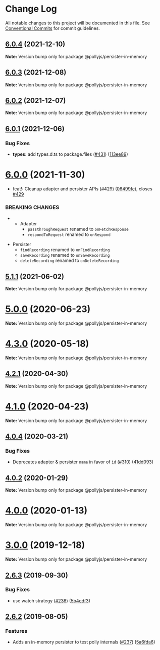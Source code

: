 # Change Log

All notable changes to this project will be documented in this file.
See [Conventional Commits](https://conventionalcommits.org) for commit guidelines.

## [6.0.4](https://github.com/netflix/pollyjs/compare/v6.0.3...v6.0.4) (2021-12-10)

**Note:** Version bump only for package @pollyjs/persister-in-memory





## [6.0.3](https://github.com/netflix/pollyjs/compare/v6.0.2...v6.0.3) (2021-12-08)

**Note:** Version bump only for package @pollyjs/persister-in-memory





## [6.0.2](https://github.com/netflix/pollyjs/compare/v6.0.1...v6.0.2) (2021-12-07)

**Note:** Version bump only for package @pollyjs/persister-in-memory





## [6.0.1](https://github.com/netflix/pollyjs/compare/v6.0.0...v6.0.1) (2021-12-06)


### Bug Fixes

* **types:** add types.d.ts to package.files ([#431](https://github.com/netflix/pollyjs/issues/431)) ([113ee89](https://github.com/netflix/pollyjs/commit/113ee898bcf0467c5c48c15b53fc9198e2e91cb1))





# [6.0.0](https://github.com/netflix/pollyjs/compare/v5.2.0...v6.0.0) (2021-11-30)


* feat!: Cleanup adapter and persister APIs (#429) ([06499fc](https://github.com/netflix/pollyjs/commit/06499fc2d85254b3329db2bec770d173ed32bca0)), closes [#429](https://github.com/netflix/pollyjs/issues/429)


### BREAKING CHANGES

* - Adapter
	- `passthroughRequest` renamed to `onFetchResponse`
	- `respondToRequest` renamed to `onRespond`

- Persister
	- `findRecording` renamed to `onFindRecording`
	- `saveRecording` renamed to `onSaveRecording`
	- `deleteRecording` renamed to `onDeleteRecording`





## [5.1.1](https://github.com/netflix/pollyjs/tree/master/packages/@pollyjs/persister-in-memory/compare/v5.1.0...v5.1.1) (2021-06-02)

**Note:** Version bump only for package @pollyjs/persister-in-memory





# [5.0.0](https://github.com/netflix/pollyjs/tree/master/packages/@pollyjs/persister-in-memory/compare/v4.3.0...v5.0.0) (2020-06-23)

**Note:** Version bump only for package @pollyjs/persister-in-memory





# [4.3.0](https://github.com/netflix/pollyjs/tree/master/packages/@pollyjs/persister-in-memory/compare/v4.2.1...v4.3.0) (2020-05-18)

**Note:** Version bump only for package @pollyjs/persister-in-memory





## [4.2.1](https://github.com/netflix/pollyjs/tree/master/packages/@pollyjs/persister-in-memory/compare/v4.2.0...v4.2.1) (2020-04-30)

**Note:** Version bump only for package @pollyjs/persister-in-memory





# [4.1.0](https://github.com/netflix/pollyjs/tree/master/packages/@pollyjs/persister-in-memory/compare/v4.0.4...v4.1.0) (2020-04-23)

**Note:** Version bump only for package @pollyjs/persister-in-memory





## [4.0.4](https://github.com/netflix/pollyjs/tree/master/packages/@pollyjs/persister-in-memory/compare/v4.0.3...v4.0.4) (2020-03-21)


### Bug Fixes

* Deprecates adapter & persister `name` in favor of `id` ([#310](https://github.com/netflix/pollyjs/tree/master/packages/@pollyjs/persister-in-memory/issues/310)) ([41dd093](https://github.com/netflix/pollyjs/tree/master/packages/@pollyjs/persister-in-memory/commit/41dd093))





## [4.0.2](https://github.com/netflix/pollyjs/tree/master/packages/@pollyjs/persister-in-memory/compare/v4.0.1...v4.0.2) (2020-01-29)

**Note:** Version bump only for package @pollyjs/persister-in-memory





# [4.0.0](https://github.com/netflix/pollyjs/tree/master/packages/@pollyjs/persister-in-memory/compare/v3.0.2...v4.0.0) (2020-01-13)

**Note:** Version bump only for package @pollyjs/persister-in-memory





# [3.0.0](https://github.com/netflix/pollyjs/tree/master/packages/@pollyjs/persister-in-memory/compare/v2.7.0...v3.0.0) (2019-12-18)

**Note:** Version bump only for package @pollyjs/persister-in-memory





## [2.6.3](https://github.com/netflix/pollyjs/tree/master/packages/@pollyjs/persister-in-memory/compare/v2.6.2...v2.6.3) (2019-09-30)


### Bug Fixes

* use watch strategy ([#236](https://github.com/netflix/pollyjs/tree/master/packages/@pollyjs/persister-in-memory/issues/236)) ([5b4edf3](https://github.com/netflix/pollyjs/tree/master/packages/@pollyjs/persister-in-memory/commit/5b4edf3))





## [2.6.2](https://github.com/netflix/pollyjs/tree/master/packages/@pollyjs/persister-in-memory/compare/v2.6.1...v2.6.2) (2019-08-05)


### Features

* Adds an in-memory persister to test polly internals ([#237](https://github.com/netflix/pollyjs/tree/master/packages/@pollyjs/persister-in-memory/issues/237)) ([5a6fda6](https://github.com/netflix/pollyjs/tree/master/packages/@pollyjs/persister-in-memory/commit/5a6fda6))
